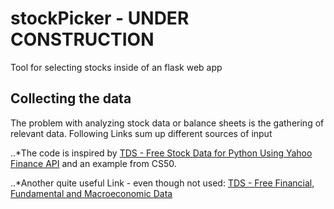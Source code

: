 # stockPicker - UNDER CONSTRUCTION
Tool for selecting stocks inside of an flask web app

## Collecting the data
The problem with analyzing stock data or balance sheets is the gathering of relevant data. Following Links sum up different sources of input

..*The code is inspired by [TDS - Free Stock Data for Python Using Yahoo Finance API](https://towardsdatascience.com/free-stock-data-for-python-using-yahoo-finance-api-9dafd96cad2e "Towards Data Science") and an example from CS50.

..*Another quite useful Link - even though not used: [TDS - Free Financial, Fundamental and Macroeconomic Data](https://towardsdatascience.com/free-financial-data-a122a3cd5531 "Towards Data Science")
 
 
